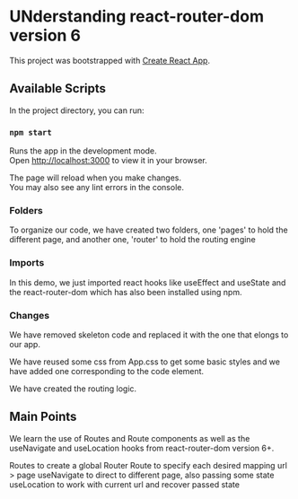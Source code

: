 # UNderstanding react-router-dom version 6

This project was bootstrapped with [Create React App](https://github.com/facebook/create-react-app).

## Available Scripts

In the project directory, you can run:

### `npm start`

Runs the app in the development mode.\
Open [http://localhost:3000](http://localhost:3000) to view it in your browser.

The page will reload when you make changes.\
You may also see any lint errors in the console.

### Folders

To organize our code, we have created two folders, one 'pages' to hold the different page, and another one, 'router' to hold the routing engine

### Imports

In this demo, we just imported react hooks like useEffect and useState and the react-router-dom which has also been installed using npm. 

### Changes

We have removed skeleton code and replaced it with the one that elongs to our app. 

We have reused some css from App.css to get some basic styles and we have added one corresponding to the code element. 

We have created the routing logic. 

## Main Points 

We learn the use of Routes and Route components as well as the useNavigate and useLocation hooks from react-router-dom version 6+. 

Routes to create a global Router
Route to specify each desired mapping url > page
useNavigate to direct to different page, also passing some state
useLocation to work with current url and recover passed state

